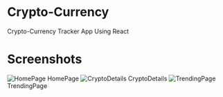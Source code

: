 # Crypto-Currency
Crypto-Currency Tracker App Using React


# Screenshots
![HomePage](https://github.com/user-attachments/assets/e3b2ec18-5aec-4a45-8f46-c8e63ea5dfea) 
HomePage
![CryptoDetails](https://github.com/user-attachments/assets/36c9f1a5-5a8c-400f-8176-01584faae0a6)
CryptoDetails
![TrendingPage](https://github.com/user-attachments/assets/3d85b80b-1c15-43e5-9c73-8ca439739058)
TrendingPage
